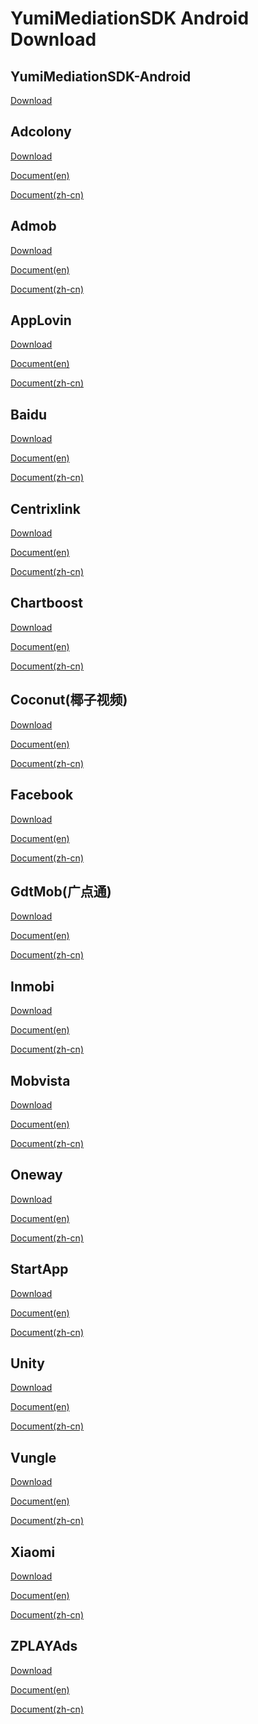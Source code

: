 # YumiMediationSDK Android Download

## YumiMediationSDK-Android

[Download](http://adsdk.yumimobi.com/Android/Android_Mediation/3.3.6/YumiMobi_SDK_Android_V3.3.6.zip)

## Adcolony

[Download](http://adsdk.yumimobi.com/Android/Android_Adapters/3.3.6/yumi_adapter_adcolony_v3.3.6.zip)

[Document(en)](https://github.com/yumimobi/YumiMediationSDKDemo-Android/blob/master/docs/YumiMediationSDK%20-%20Mediation%20List(en)%20.md#adcolony)

[Document(zh-cn)](https://github.com/yumimobi/YumiMediationSDKDemo-Android/blob/master/docs/YumiMediationSDK%20-%20Mediation%20List(zh-cn)%20.md#adcolony)


## Admob

[Download](http://adsdk.yumimobi.com/Android/Android_Adapters/3.3.6/yumi_adapter_admob_v3.3.6.jar)

[Document(en)](https://github.com/yumimobi/YumiMediationSDKDemo-Android/blob/master/docs/YumiMediationSDK%20-%20Mediation%20List(en)%20.md#admob)

[Document(zh-cn)](https://github.com/yumimobi/YumiMediationSDKDemo-Android/blob/master/docs/YumiMediationSDK%20-%20Mediation%20List(zh-cn)%20.md#admob)


## AppLovin

[Download](http://adsdk.yumimobi.com/Android/Android_Adapters/3.3.6/yumi_adapter_applovin_v3.3.6.jar)

[Document(en)](https://github.com/yumimobi/YumiMediationSDKDemo-Android/blob/master/docs/YumiMediationSDK%20-%20Mediation%20List(en)%20.md#applovin)

[Document(zh-cn)](https://github.com/yumimobi/YumiMediationSDKDemo-Android/blob/master/docs/YumiMediationSDK%20-%20Mediation%20List(zh-cn)%20.md#applovin)

## Baidu

[Download](http://adsdk.yumimobi.com/Android/Android_Adapters/3.3.6/yumi_adapter_baidu_v3.3.6.jar)

[Document(en)](https://github.com/yumimobi/YumiMediationSDKDemo-Android/blob/master/docs/YumiMediationSDK%20-%20Mediation%20List(en)%20.md#baidu百度)

[Document(zh-cn)](https://github.com/yumimobi/YumiMediationSDKDemo-Android/blob/master/docs/YumiMediationSDK%20-%20Mediation%20List(zh-cn)%20.md#baidu百度)


## Centrixlink

[Download](http://adsdk.yumimobi.com/Android/Android_Adapters/3.3.6/yumi_adapter_centrixlink_v3.3.6.jar)

[Document(en)](https://github.com/yumimobi/YumiMediationSDKDemo-Android/blob/master/docs/YumiMediationSDK%20-%20Mediation%20List(en)%20.md#centrixlink)

[Document(zh-cn)](https://github.com/yumimobi/YumiMediationSDKDemo-Android/blob/master/docs/YumiMediationSDK%20-%20Mediation%20List(zh-cn)%20.md#centrixlink)


## Chartboost

[Download](http://adsdk.yumimobi.com/Android/Android_Adapters/3.3.6/yumi_adapter_chartboost_v3.3.6.jar)

[Document(en)](https://github.com/yumimobi/YumiMediationSDKDemo-Android/blob/master/docs/YumiMediationSDK%20-%20Mediation%20List(en)%20.md#chartboost)

[Document(zh-cn)](https://github.com/yumimobi/YumiMediationSDKDemo-Android/blob/master/docs/YumiMediationSDK%20-%20Mediation%20List(zh-cn)%20.md#chartboost)


## Coconut(椰子视频)

[Download](http://adsdk.yumimobi.com/Android/Android_Adapters/3.3.6/yumi_adapter_coconut_v3.3.6.zip)

[Document(en)](https://github.com/yumimobi/YumiMediationSDKDemo-Android/blob/master/docs/YumiMediationSDK%20-%20Mediation%20List(en)%20.md#coconut椰子视频)

[Document(zh-cn)](https://github.com/yumimobi/YumiMediationSDKDemo-Android/blob/master/docs/YumiMediationSDK%20-%20Mediation%20List(zh-cn)%20.md#coconut椰子视频)


## Facebook

[Download](http://adsdk.yumimobi.com/Android/Android_Adapters/3.3.6/yumi_adapter_facebook_v3.3.6.jar)

[Document(en)](https://github.com/yumimobi/YumiMediationSDKDemo-Android/blob/master/docs/YumiMediationSDK%20-%20Mediation%20List(en)%20.md#facebook)

[Document(zh-cn)](https://github.com/yumimobi/YumiMediationSDKDemo-Android/blob/master/docs/YumiMediationSDK%20-%20Mediation%20List(zh-cn)%20.md#facebook)


## GdtMob(广点通)

[Download](http://adsdk.yumimobi.com/Android/Android_Adapters/3.3.6/yumi_adapter_gdt_v3.3.6.jar)

[Document(en)](https://github.com/yumimobi/YumiMediationSDKDemo-Android/blob/master/docs/YumiMediationSDK%20-%20Mediation%20List(en)%20.md#gdtmob广点通)

[Document(zh-cn)](https://github.com/yumimobi/YumiMediationSDKDemo-Android/blob/master/docs/YumiMediationSDK%20-%20Mediation%20List(zh-cn)%20.md#gdtmob广点通)


## Inmobi

[Download](http://adsdk.yumimobi.com/Android/Android_Adapters/3.3.6/yumi_adapter_inmobi_v3.3.6.jar)

[Document(en)](https://github.com/yumimobi/YumiMediationSDKDemo-Android/blob/master/docs/YumiMediationSDK%20-%20Mediation%20List(en)%20.md#inmobi)

[Document(zh-cn)](https://github.com/yumimobi/YumiMediationSDKDemo-Android/blob/master/docs/YumiMediationSDK%20-%20Mediation%20List(zh-cn)%20.md#inmobi)


## Mobvista

[Download](http://adsdk.yumimobi.com/Android/Android_Adapters/3.3.6/yumi_adapter_mobvista_v3.3.6.zip)

[Document(en)](https://github.com/yumimobi/YumiMediationSDKDemo-Android/blob/master/docs/YumiMediationSDK%20-%20Mediation%20List(en)%20.md#mobvista)

[Document(zh-cn)](https://github.com/yumimobi/YumiMediationSDKDemo-Android/blob/master/docs/YumiMediationSDK%20-%20Mediation%20List(zh-cn)%20.md#mobvista)


## Oneway

[Download](http://adsdk.yumimobi.com/Android/Android_Adapters/3.3.6/yumi_adapter_oneway_v3.3.6.jar)

[Document(en)](https://github.com/yumimobi/YumiMediationSDKDemo-Android/blob/master/docs/YumiMediationSDK%20-%20Mediation%20List(en)%20.md#oneway)

[Document(zh-cn)](https://github.com/yumimobi/YumiMediationSDKDemo-Android/blob/master/docs/YumiMediationSDK%20-%20Mediation%20List(zh-cn)%20.md#oneway)


## StartApp

[Download](http://adsdk.yumimobi.com/Android/Android_Adapters/3.3.6/yumi_adapter_startapp_v3.3.6.jar)

[Document(en)](https://github.com/yumimobi/YumiMediationSDKDemo-Android/blob/master/docs/YumiMediationSDK%20-%20Mediation%20List(en)%20.md#startapp)

[Document(zh-cn)](https://github.com/yumimobi/YumiMediationSDKDemo-Android/blob/master/docs/YumiMediationSDK%20-%20Mediation%20List(zh-cn)%20.md#startapp)


## Unity

[Download](http://adsdk.yumimobi.com/Android/Android_Adapters/3.3.6/yumi_adapter_unity_v3.3.6.jar)

[Document(en)](https://github.com/yumimobi/YumiMediationSDKDemo-Android/blob/master/docs/YumiMediationSDK%20-%20Mediation%20List(en)%20.md#unity)

[Document(zh-cn)](https://github.com/yumimobi/YumiMediationSDKDemo-Android/blob/master/docs/YumiMediationSDK%20-%20Mediation%20List(zh-cn)%20.md#unity)


## Vungle

[Download](http://adsdk.yumimobi.com/Android/Android_Adapters/3.3.6/yumi_adapter_vungle_v3.3.6.zip)

[Document(en)](https://github.com/yumimobi/YumiMediationSDKDemo-Android/blob/master/docs/YumiMediationSDK%20-%20Mediation%20List(en)%20.md#vungle)

[Document(zh-cn)](https://github.com/yumimobi/YumiMediationSDKDemo-Android/blob/master/docs/YumiMediationSDK%20-%20Mediation%20List(zh-cn)%20.md#vungle)


## Xiaomi

[Download](http://adsdk.yumimobi.com/Android/Android_Adapters/3.3.6/yumi_adapter_xiaomi_v3.3.6.jar)

[Document(en)](https://github.com/yumimobi/YumiMediationSDKDemo-Android/blob/master/docs/YumiMediationSDK%20-%20Mediation%20List(en)%20.md#xiaomi)

[Document(zh-cn)](https://github.com/yumimobi/YumiMediationSDKDemo-Android/blob/master/docs/YumiMediationSDK%20-%20Mediation%20List(zh-cn)%20.md#xiaomi)


## ZPLAYAds

[Download](http://adsdk.yumimobi.com/Android/Android_Adapters/3.3.6/yumi_adapter_playableads_v3.3.6.jar)

[Document(en)](https://github.com/yumimobi/YumiMediationSDKDemo-Android/blob/master/docs/YumiMediationSDK%20-%20Mediation%20List(en)%20.md#zplayads)

[Document(zh-cn)](https://github.com/yumimobi/YumiMediationSDKDemo-Android/blob/master/docs/YumiMediationSDK%20-%20Mediation%20List(zh-cn)%20.md#zplayads)


